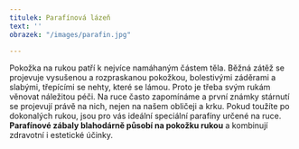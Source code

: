 ```yaml
---
titulek: Parafínová lázeň
text: ''
obrazek: "/images/parafin.jpg"

---
```

Pokožka na rukou patří k nejvíce namáhaným částem těla. Běžná zátěž se projevuje vysušenou a rozpraskanou pokožkou, bolestivými záděrami a slabými, třepícími se nehty, které se lámou. Proto je třeba svým rukám věnovat náležitou péči. Na ruce často zapomínáme a první známky stárnutí se projevují právě na nich, nejen na našem obličeji a krku. Pokud toužíte po dokonalých rukou, jsou pro vás ideální speciální parafíny určené na ruce. **Parafínové zábaly blahodárně působí na pokožku rukou** a kombinují zdravotní i estetické účinky.